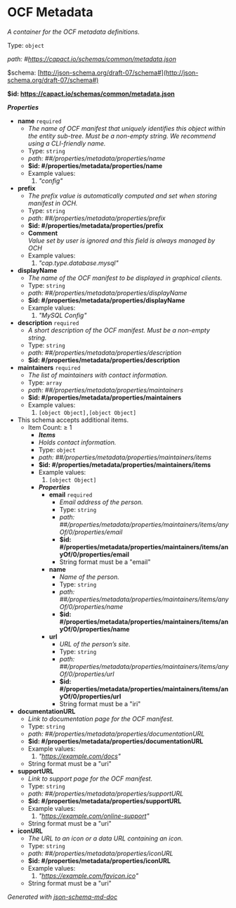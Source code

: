 # OCF Metadata

_A container for the OCF metadata definitions._

Type: `object`

<i id="#https://capact.io/schemas/common/metadata.json">path: #https://capact.io/schemas/common/metadata.json</i>

&#36;schema: [http://json-schema.org/draft-07/schema#](http://json-schema.org/draft-07/schema#)

<b id="httpscapact.ioschemascommonmetadata.json">&#36;id: https://capact.io/schemas/common/metadata.json</b>

**_Properties_**

 - <b id="#https://capact.io/schemas/common/metadata.json/properties/name">name</b> `required`
	 - _The name of OCF manifest that uniquely identifies this object within the entity sub-tree. Must be a non-empty string. We recommend using a CLI-friendly name._
	 - Type: `string`
	 - <i id="##/properties/metadata/properties/name">path: ##/properties/metadata/properties/name</i>
	 - <b id="propertiesmetadatapropertiesname">&#36;id: #/properties/metadata/properties/name</b>
	 - Example values: 
		 1. _"config"_
 - <b id="#https://capact.io/schemas/common/metadata.json/properties/prefix">prefix</b>
	 - _The prefix value is automatically computed and set when storing manifest in OCH._
	 - Type: `string`
	 - <i id="##/properties/metadata/properties/prefix">path: ##/properties/metadata/properties/prefix</i>
	 - <b id="propertiesmetadatapropertiesprefix">&#36;id: #/properties/metadata/properties/prefix</b>
	 - **Comment**<br/>_Value set by user is ignored and this field is always managed by OCH_
	 - Example values: 
		 1. _"cap.type.database.mysql"_
 - <b id="#https://capact.io/schemas/common/metadata.json/properties/displayName">displayName</b>
	 - _The name of the OCF manifest to be displayed in graphical clients._
	 - Type: `string`
	 - <i id="##/properties/metadata/properties/displayName">path: ##/properties/metadata/properties/displayName</i>
	 - <b id="propertiesmetadatapropertiesdisplayname">&#36;id: #/properties/metadata/properties/displayName</b>
	 - Example values: 
		 1. _"MySQL Config"_
 - <b id="#https://capact.io/schemas/common/metadata.json/properties/description">description</b> `required`
	 - _A short description of the OCF manifest. Must be a non-empty string._
	 - Type: `string`
	 - <i id="##/properties/metadata/properties/description">path: ##/properties/metadata/properties/description</i>
	 - <b id="propertiesmetadatapropertiesdescription">&#36;id: #/properties/metadata/properties/description</b>
 - <b id="#https://capact.io/schemas/common/metadata.json/properties/maintainers">maintainers</b> `required`
	 - _The list of maintainers with contact information._
	 - Type: `array`
	 - <i id="##/properties/metadata/properties/maintainers">path: ##/properties/metadata/properties/maintainers</i>
	 - <b id="propertiesmetadatapropertiesmaintainers">&#36;id: #/properties/metadata/properties/maintainers</b>
	 - Example values: 
		 1. `[object Object],[object Object]`
 - This schema accepts additional items.
	 - Item Count:  &ge; 1
		 - **_Items_**
		 - _Holds contact information._
		 - Type: `object`
		 - <i id="##/properties/metadata/properties/maintainers/items">path: ##/properties/metadata/properties/maintainers/items</i>
		 - <b id="propertiesmetadatapropertiesmaintainersitems">&#36;id: #/properties/metadata/properties/maintainers/items</b>
		 - Example values: 
			 1. `[object Object]`
		 - **_Properties_**
			 - <b id="##/properties/metadata/properties/maintainers/items/properties/email">email</b> `required`
				 - _Email address of the person._
				 - Type: `string`
				 - <i id="##/properties/metadata/properties/maintainers/items/anyOf/0/properties/email">path: ##/properties/metadata/properties/maintainers/items/anyOf/0/properties/email</i>
				 - <b id="propertiesmetadatapropertiesmaintainersitemsanyof0propertiesemail">&#36;id: #/properties/metadata/properties/maintainers/items/anyOf/0/properties/email</b>
				 - String format must be a "email"
			 - <b id="##/properties/metadata/properties/maintainers/items/properties/name">name</b>
				 - _Name of the person._
				 - Type: `string`
				 - <i id="##/properties/metadata/properties/maintainers/items/anyOf/0/properties/name">path: ##/properties/metadata/properties/maintainers/items/anyOf/0/properties/name</i>
				 - <b id="propertiesmetadatapropertiesmaintainersitemsanyof0propertiesname">&#36;id: #/properties/metadata/properties/maintainers/items/anyOf/0/properties/name</b>
			 - <b id="##/properties/metadata/properties/maintainers/items/properties/url">url</b>
				 - _URL of the person’s site._
				 - Type: `string`
				 - <i id="##/properties/metadata/properties/maintainers/items/anyOf/0/properties/url">path: ##/properties/metadata/properties/maintainers/items/anyOf/0/properties/url</i>
				 - <b id="propertiesmetadatapropertiesmaintainersitemsanyof0propertiesurl">&#36;id: #/properties/metadata/properties/maintainers/items/anyOf/0/properties/url</b>
				 - String format must be a "iri"
 - <b id="#https://capact.io/schemas/common/metadata.json/properties/documentationURL">documentationURL</b>
	 - _Link to documentation page for the OCF manifest._
	 - Type: `string`
	 - <i id="##/properties/metadata/properties/documentationURL">path: ##/properties/metadata/properties/documentationURL</i>
	 - <b id="propertiesmetadatapropertiesdocumentationurl">&#36;id: #/properties/metadata/properties/documentationURL</b>
	 - Example values: 
		 1. _"https://example.com/docs"_
	 - String format must be a "uri"
 - <b id="#https://capact.io/schemas/common/metadata.json/properties/supportURL">supportURL</b>
	 - _Link to support page for the OCF manifest._
	 - Type: `string`
	 - <i id="##/properties/metadata/properties/supportURL">path: ##/properties/metadata/properties/supportURL</i>
	 - <b id="propertiesmetadatapropertiessupporturl">&#36;id: #/properties/metadata/properties/supportURL</b>
	 - Example values: 
		 1. _"https://example.com/online-support"_
	 - String format must be a "uri"
 - <b id="#https://capact.io/schemas/common/metadata.json/properties/iconURL">iconURL</b>
	 - _The URL to an icon or a data URL containing an icon._
	 - Type: `string`
	 - <i id="##/properties/metadata/properties/iconURL">path: ##/properties/metadata/properties/iconURL</i>
	 - <b id="propertiesmetadatapropertiesiconurl">&#36;id: #/properties/metadata/properties/iconURL</b>
	 - Example values: 
		 1. _"https://example.com/favicon.ico"_
	 - String format must be a "uri"

_Generated with [json-schema-md-doc](https://brianwendt.github.io/json-schema-md-doc/)_
